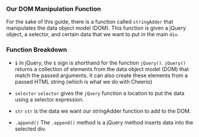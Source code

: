 ### Our DOM Manipulation Function
For the sake of this guide, there is a function called `stringAdder` that manipulates the data object model (DOM). This function is given a jQuery object, a selector, and certain data that we want to put in the main `div`. 

### Function Breakdown
- `$`
In jQuery, the `$` sign is shorthand for the function `jQuery()`. `jQuery()` returns a collection of elements from the data object model (DOM) that match the passed arguments. It can also create these elements from a passed HTML string (which is what we do with Cheerio) 

- `selector`
`selector` gives the `jQuery` function a location to put the data using a selector expression.

- `str`
`str` is the data we want our stringAdder function to add to the DOM. 

- `.append()`
The `.append()` method is a jQuery method inserts data into the selected div.